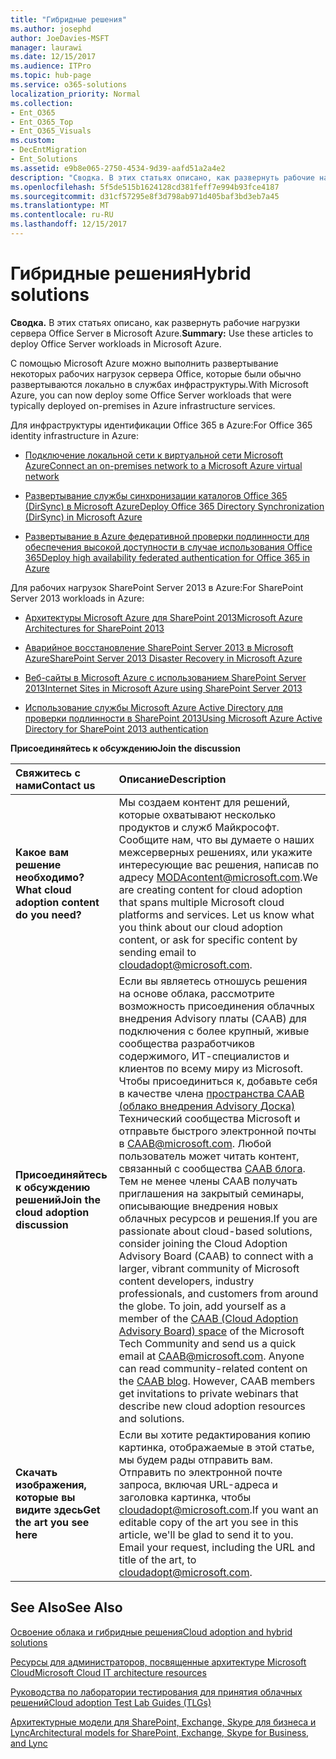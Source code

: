 ```yaml
---
title: "Гибридные решения"
ms.author: josephd
author: JoeDavies-MSFT
manager: laurawi
ms.date: 12/15/2017
ms.audience: ITPro
ms.topic: hub-page
ms.service: o365-solutions
localization_priority: Normal
ms.collection:
- Ent_O365
- Ent_O365_Top
- Ent_O365_Visuals
ms.custom:
- DecEntMigration
- Ent_Solutions
ms.assetid: e9b8e065-2750-4534-9d39-aafd51a2a4e2
description: "Сводка. В этих статьях описано, как развернуть рабочие нагрузки сервера Office Server в Microsoft Azure."
ms.openlocfilehash: 5f5de515b1624128cd381feff7e994b93fce4187
ms.sourcegitcommit: d31cf57295e8f3d798ab971d405baf3bd3eb7a45
ms.translationtype: MT
ms.contentlocale: ru-RU
ms.lasthandoff: 12/15/2017
---
```

# <a name="hybrid-solutions"></a><span data-ttu-id="de295-103">Гибридные решения</span><span class="sxs-lookup"><span data-stu-id="de295-103">Hybrid solutions</span></span>

 <span data-ttu-id="de295-104">**Сводка.** В этих статьях описано, как развернуть рабочие нагрузки сервера Office Server в Microsoft Azure.</span><span class="sxs-lookup"><span data-stu-id="de295-104">**Summary:** Use these articles to deploy Office Server workloads in Microsoft Azure.</span></span>
  
<span data-ttu-id="de295-105">С помощью Microsoft Azure можно выполнить развертывание некоторых рабочих нагрузок сервера Office, которые были обычно развертываются локально в службах инфраструктуры.</span><span class="sxs-lookup"><span data-stu-id="de295-105">With Microsoft Azure, you can now deploy some Office Server workloads that were typically deployed on-premises in Azure infrastructure services.</span></span>
  
<span data-ttu-id="de295-106">Для инфраструктуры идентификации Office 365 в Azure:</span><span class="sxs-lookup"><span data-stu-id="de295-106">For Office 365 identity infrastructure in Azure:</span></span>
  
- [<span data-ttu-id="de295-107">Подключение локальной сети к виртуальной сети Microsoft Azure</span><span class="sxs-lookup"><span data-stu-id="de295-107">Connect an on-premises network to a Microsoft Azure virtual network</span></span>](connect-an-on-premises-network-to-a-microsoft-azure-virtual-network.md)
    
- [<span data-ttu-id="de295-108">Развертывание службы синхронизации каталогов Office 365 (DirSync) в Microsoft Azure</span><span class="sxs-lookup"><span data-stu-id="de295-108">Deploy Office 365 Directory Synchronization (DirSync) in Microsoft Azure</span></span>](deploy-office-365-directory-synchronization-dirsync-in-microsoft-azure.md)
    
- [<span data-ttu-id="de295-109">Развертывание в Azure федеративной проверки подлинности для обеспечения высокой доступности в случае использования Office 365</span><span class="sxs-lookup"><span data-stu-id="de295-109">Deploy high availability federated authentication for Office 365 in Azure</span></span>](deploy-high-availability-federated-authentication-for-office-365-in-azure.md)
    
<span data-ttu-id="de295-110">Для рабочих нагрузок SharePoint Server 2013 в Azure:</span><span class="sxs-lookup"><span data-stu-id="de295-110">For SharePoint Server 2013 workloads in Azure:</span></span>
  
- [<span data-ttu-id="de295-111">Архитектуры Microsoft Azure для SharePoint 2013</span><span class="sxs-lookup"><span data-stu-id="de295-111">Microsoft Azure Architectures for SharePoint 2013</span></span>](microsoft-azure-architectures-for-sharepoint-2013.md)
    
- [<span data-ttu-id="de295-112">Аварийное восстановление SharePoint Server 2013 в Microsoft Azure</span><span class="sxs-lookup"><span data-stu-id="de295-112">SharePoint Server 2013 Disaster Recovery in Microsoft Azure</span></span>](sharepoint-server-2013-disaster-recovery-in-microsoft-azure.md)
    
- [<span data-ttu-id="de295-113">Веб-сайты в Microsoft Azure с использованием SharePoint Server 2013</span><span class="sxs-lookup"><span data-stu-id="de295-113">Internet Sites in Microsoft Azure using SharePoint Server 2013</span></span>](internet-sites-in-microsoft-azure-using-sharepoint-server-2013.md)
    
- [<span data-ttu-id="de295-114">Использование службы Microsoft Azure Active Directory для проверки подлинности в SharePoint 2013</span><span class="sxs-lookup"><span data-stu-id="de295-114">Using Microsoft Azure Active Directory for SharePoint 2013 authentication</span></span>](using-microsoft-azure-active-directory-for-sharepoint-2013-authentication.md)
    
<span data-ttu-id="de295-115">**Присоединяйтесь к обсуждению**</span><span class="sxs-lookup"><span data-stu-id="de295-115">**Join the discussion**</span></span>

|<span data-ttu-id="de295-116">**Свяжитесь с нами**</span><span class="sxs-lookup"><span data-stu-id="de295-116">**Contact us**</span></span>|<span data-ttu-id="de295-117">**Описание**</span><span class="sxs-lookup"><span data-stu-id="de295-117">**Description**</span></span>|
|:-----|:-----|
|<span data-ttu-id="de295-118">**Какое вам решение необходимо?**</span><span class="sxs-lookup"><span data-stu-id="de295-118">**What cloud adoption content do you need?**</span></span> <br/> |<span data-ttu-id="de295-p101">Мы создаем контент для решений, которые охватывают несколько продуктов и служб Майкрософт. Сообщите нам, что вы думаете о наших межсерверных решениях, или укажите интересующие вас решения, написав по адресу [MODAcontent@microsoft.com](mailto:cloudadopt@microsoft.com?Subject=[Cloud%20Adoption%20Content%20Feedback]:%20).</span><span class="sxs-lookup"><span data-stu-id="de295-p101">We are creating content for cloud adoption that spans multiple Microsoft cloud platforms and services. Let us know what you think about our cloud adoption content, or ask for specific content by sending email to [cloudadopt@microsoft.com](mailto:cloudadopt@microsoft.com?Subject=[Cloud%20Adoption%20Content%20Feedback]:%20).  </span></span><br/> |
|<span data-ttu-id="de295-121">**Присоединяйтесь к обсуждению решений**</span><span class="sxs-lookup"><span data-stu-id="de295-121">**Join the cloud adoption discussion**</span></span> <br/> |<span data-ttu-id="de295-p102">Если вы являетесь отношусь решения на основе облака, рассмотрите возможность присоединения облачных внедрения Advisory платы (CAAB) для подключения с более крупный, живые сообщества разработчиков содержимого, ИТ-специалистов и клиентов по всему миру из Microsoft. Чтобы присоединиться к, добавьте себя в качестве члена [пространства CAAB (облако внедрения Advisory Доска)](https://aka.ms/caab) Технический сообщества Microsoft и отправьте быстрого электронной почты в [CAAB@microsoft.com](mailto:caab@microsoft.com?Subject=I%20just%20joined%20the%20Cloud%20Adoption%20Advisory%20Board!). Любой пользователь может читать контент, связанный с сообщества [CAAB блога](https://blogs.technet.com/b/solutions_advisory_board/). Тем не менее члены CAAB получать приглашения на закрытый семинары, описывающие внедрения новых облачных ресурсов и решения.</span><span class="sxs-lookup"><span data-stu-id="de295-p102">If you are passionate about cloud-based solutions, consider joining the Cloud Adoption Advisory Board (CAAB) to connect with a larger, vibrant community of Microsoft content developers, industry professionals, and customers from around the globe. To join, add yourself as a member of the [CAAB (Cloud Adoption Advisory Board) space](https://aka.ms/caab) of the Microsoft Tech Community and send us a quick email at [CAAB@microsoft.com](mailto:caab@microsoft.com?Subject=I%20just%20joined%20the%20Cloud%20Adoption%20Advisory%20Board!). Anyone can read community-related content on the [CAAB blog](https://blogs.technet.com/b/solutions_advisory_board/). However, CAAB members get invitations to private webinars that describe new cloud adoption resources and solutions.  </span></span><br/> |
|<span data-ttu-id="de295-125">**Скачать изображения, которые вы видите здесь**</span><span class="sxs-lookup"><span data-stu-id="de295-125">**Get the art you see here**</span></span> <br/> |<span data-ttu-id="de295-p103">Если вы хотите редактирования копию картинка, отображаемые в этой статье, мы будем рады отправить вам. Отправить по электронной почте запроса, включая URL-адреса и заголовка картинка, чтобы [cloudadopt@microsoft.com](mailto:cloudadopt@microsoft.com?subject=[Art%20Request]:%20).</span><span class="sxs-lookup"><span data-stu-id="de295-p103">If you want an editable copy of the art you see in this article, we'll be glad to send it to you. Email your request, including the URL and title of the art, to [cloudadopt@microsoft.com](mailto:cloudadopt@microsoft.com?subject=[Art%20Request]:%20).  </span></span><br/> |
   
## <a name="see-also"></a><span data-ttu-id="de295-128">See Also</span><span class="sxs-lookup"><span data-stu-id="de295-128">See Also</span></span>

[<span data-ttu-id="de295-129">Освоение облака и гибридные решения</span><span class="sxs-lookup"><span data-stu-id="de295-129">Cloud adoption and hybrid solutions</span></span>](cloud-adoption-and-hybrid-solutions.md)
  
[<span data-ttu-id="de295-130">Ресурсы для администраторов, посвященные архитектуре Microsoft Cloud</span><span class="sxs-lookup"><span data-stu-id="de295-130">Microsoft Cloud IT architecture resources</span></span>](microsoft-cloud-it-architecture-resources.md)
  
[<span data-ttu-id="de295-131">Руководства по лаборатории тестирования для принятия облачных решений</span><span class="sxs-lookup"><span data-stu-id="de295-131">Cloud adoption Test Lab Guides (TLGs)</span></span>](cloud-adoption-test-lab-guides-tlgs.md)
  
[<span data-ttu-id="de295-132">Архитектурные модели для SharePoint, Exchange, Skype для бизнеса и Lync</span><span class="sxs-lookup"><span data-stu-id="de295-132">Architectural models for SharePoint, Exchange, Skype for Business, and Lync</span></span>](architectural-models-for-sharepoint-exchange-skype-for-business-and-lync.md)


